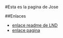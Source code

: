 #Esta es la pagina de Jose

##Enlaces

* [enlace readme de LND](LND/README.md)
* [enlace pagina](lnd/pagina.md)
